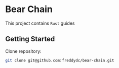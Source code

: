 # Bear Chain

This project contains `Rust` guides

## Getting Started

Clone repository:

```bash
git clone git@github.com:freddydc/bear-chain.git
```
